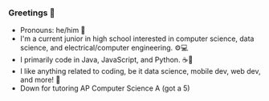 ### Greetings 👋

- Pronouns: he/him 👦
- I'm a current junior in high school interested in computer science, data science, and electrical/computer engineering. ⚙💻
- I primarily code in Java, JavaScript, and Python. ☕🐍
- I like anything related to coding, be it data science, mobile dev, web dev, and more! 🤖
- Down for tutoring AP Computer Science A (got a 5)
